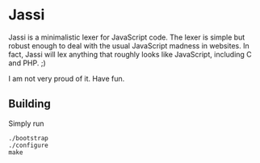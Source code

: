 # Jassi

Jassi is a minimalistic lexer for JavaScript code. The lexer is simple but
robust enough to deal with the usual JavaScript madness in websites. In
fact, Jassi will lex anything that roughly looks like JavaScript, including 
C and PHP. ;)

I am not very proud of it. Have fun.

## Building

Simply run

    ./bootstrap
    ./configure
    make 



